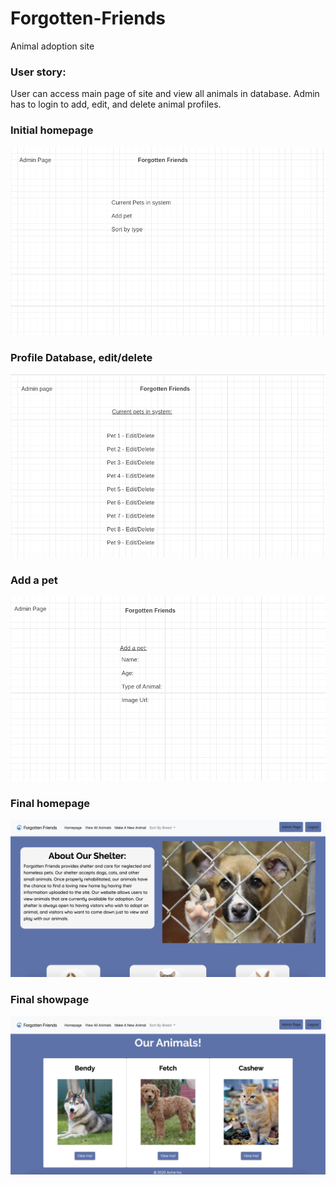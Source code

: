 
# Forgotten-Friends
Animal adoption site

### User story:
User can access main page of site and view all animals in database. Admin has to login to add, edit, and delete animal profiles.

### Initial homepage
![image](public/images/wireframe1.png)

### Profile Database, edit/delete
![image](public/images/wireframe2.png)

### Add a pet
![image](public/images/wireframe3.png)

### Final homepage
![image](public/images/final1.png)

### Final showpage
![image](public/images/final2.png)
